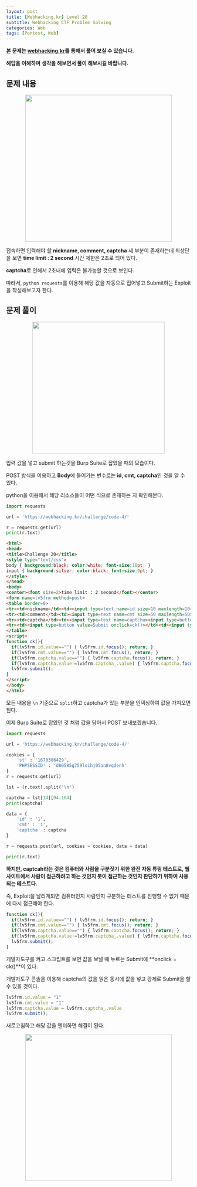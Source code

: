 ```yaml
---
layout: post
title: [Webhacking.kr] Level 20
subtitle: Webhacking CTF Problem Solving
categories: Web
tags: [Pentest, Web]
---
```


**본 문제는 [webhacking.kr](https://webhacking.kr)를 통해서 풀어 보실 수 있습니다.**

**해답을 이해하며 생각을 해보면서 풀이 해보시길 바랍니다.**

## 문제 내용

<p align="center">
<img src ="https://user-images.githubusercontent.com/78135526/205825391-dc40a54c-dcf3-4a8d-be0e-8324276e14a8.png" width = 400> 
</p>

접속하면 입력해야 할 **nickname, comment, captcha** 세 부분이 존재하는데 최상단을 보면 **time limit : 2 second** 시간 제한은 2초로 되어 있다.

**captcha**로 인해서 2초내에 입력은 불가능할 것으로 보인다.

따라서, `python requests`를 이용해 해당 값을 자동으로 집어넣고 Submit하는 Exploit을 작성해보고자 한다.

## 문제 풀이

<p align="center">
<img src ="https://user-images.githubusercontent.com/78135526/205825840-2089f334-4061-4732-bc27-f70427d75a1e.png" width = 360> 
</p>

입력 값을 넣고 submit 하는것을 Burp Suite로 잡았을 때의 모습이다.

POST 방식을 이용하고 **Body**에 들어가는 변수로는 **id, cmt, captcha**인 것을 알 수 있다.

python을 이용해서 해당 리소스들이 어떤 식으로 존재하는 지 확인해본다.

```python
import requests

url = 'https://webhacking.kr/challenge/code-4/'

r = requests.get(url)
print(r.text)
```

```html
<html>
<head>
<title>Challenge 20</title>
<style type="text/css">
body { background:black; color:white; font-size:10pt; }
input { background:silver; color:black; font-size:9pt; }
</style>
</head>
<body>
<center><font size=2>time limit : 2 second</font></center>
<form name=lv5frm method=post>
<table border=0>
<tr><td>nickname</td><td><input type=text name=id size=10 maxlength=10></td></tr>       
<tr><td>comment</td><td><input type=text name=cmt size=50 maxlength=50></td></tr>       
<tr><td>captcha</td><td><input type=text name=captcha><input type=button name=captcha_ value="C3t9ybswHJ" style="border:0;background=lightgreen"></td></tr>
<tr><td><input type=button value=Submit onclick=ck()></td><td><input type=reset value=reset></td></tr>
</table>
<script>
function ck(){
  if(lv5frm.id.value=="") { lv5frm.id.focus(); return; }
  if(lv5frm.cmt.value=="") { lv5frm.cmt.focus(); return; }
  if(lv5frm.captcha.value=="") { lv5frm.captcha.focus(); return; }
  if(lv5frm.captcha.value!=lv5frm.captcha_.value) { lv5frm.captcha.focus(); return; }   
  lv5frm.submit();
}
</script>
</body>
</html>
```

모든 내용을 `\n` 기준으로 `split`하고 captcha가 있는 부분을 인덱싱하여 값을 가져오면 된다.

이제 Burp Suite로 잡았던 것 처럼 값을 담아서 POST 보내보겠습니다.

```python
import requests

url = 'https://webhacking.kr/challenge/code-4/'

cookies = {
    'st' : '1670306429',
    'PHPSESSID' : 'd80585g759loihj05an8vqdenh'
}
r = requests.get(url)

lst = (r.text).split('\n')

captcha = lst[14][94:104]
print(captcha)

data = {
    'id' : '1',
    'cmt' : '1',
    'captcha' : captcha
}

r = requests.post(url, cookies = cookies, data = data)

print(r.text)
```

**하지만, captcah라는 것은 컴퓨터와 사람을 구분짓기 위한 완전 자동 튜링 테스트로, 웹사이트에서 사람이 접근하려고 하는 것인지 봇이 접근하는 것인지 판단하기 위하여 사용되는 테스트다.**

즉, Exploit을 날리게되면 컴퓨터인지 사람인지 구분하는 테스트를 진행할 수 없기 때문에 다시 접근해야 한다.

```javascript
function ck(){
  if(lv5frm.id.value=="") { lv5frm.id.focus(); return; }
  if(lv5frm.cmt.value=="") { lv5frm.cmt.focus(); return; }
  if(lv5frm.captcha.value=="") { lv5frm.captcha.focus(); return; }
  if(lv5frm.captcha.value!=lv5frm.captcha_.value) { lv5frm.captcha.focus(); return; }
  lv5frm.submit();
}
```

개발자도구를 켜고 스크립트를 보면 값을 보낼 때 누르는 Submit에 **onclick = ck()**이 있다.

개발자도구 콘솔을 이용해 captcha의 값을 읽은 동시에 값을 넣고 강제로 Submit을 할 수 있을 것이다.

```javascript
lv5frm.id.value = "1"
lv5frm.cmt.value = "1"
lv5frm.captcha.value = lv5frm.captcha_.value
lv5frm.submit();
```

새로고침하고 해당 값을 엔터하면 해결이 된다.

<p align="center">
<img src ="https://user-images.githubusercontent.com/78135526/205836357-46da40de-eac1-416b-8b52-9c7267f282ab.png" width = 400> 
</p>